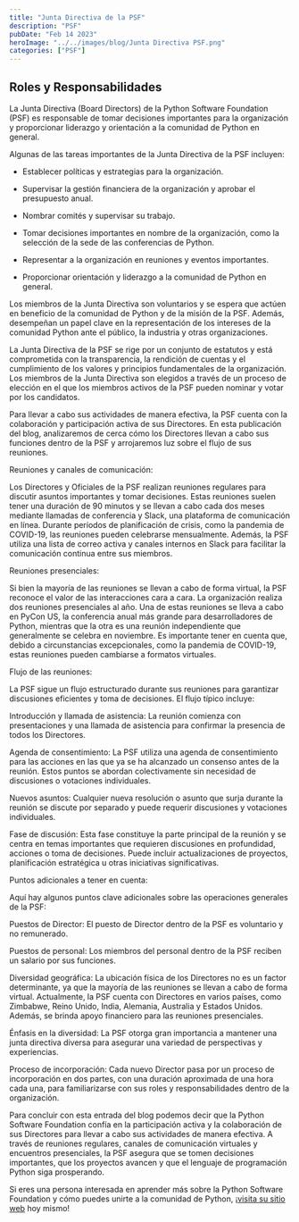 ```yaml
---
title: "Junta Directiva de la PSF"
description: "PSF"
pubDate: "Feb 14 2023"
heroImage: "../../images/blog/Junta Directiva PSF.png"
categories: ["PSF"]
---
```


## Roles y Responsabilidades

La Junta Directiva (Board Directors) de la Python Software Foundation
(PSF) es responsable de tomar decisiones importantes para la
organización y proporcionar liderazgo y orientación a la comunidad de
Python en general.

Algunas de las tareas importantes de la Junta Directiva de la PSF
incluyen:

- Establecer políticas y estrategias para la organización.

- Supervisar la gestión financiera de la organización y aprobar el presupuesto anual.

- Nombrar comités y supervisar su trabajo.

- Tomar decisiones importantes en nombre de la organización, como la selección de la sede de las conferencias de Python.

- Representar a la organización en reuniones y eventos importantes.

- Proporcionar orientación y liderazgo a la comunidad de Python en general.

Los miembros de la Junta Directiva son voluntarios y se espera que
actúen en beneficio de la comunidad de Python y de la misión de la PSF.
Además, desempeñan un papel clave en la representación de los intereses
de la comunidad Python ante el público, la industria y otras
organizaciones.

La Junta Directiva de la PSF se rige por un conjunto de estatutos y está
comprometida con la transparencia, la rendición de cuentas y el
cumplimiento de los valores y principios fundamentales de la
organización. Los miembros de la Junta Directiva son elegidos a través
de un proceso de elección en el que los miembros activos de la PSF
pueden nominar y votar por los candidatos.

Para llevar a cabo sus actividades de manera efectiva, la PSF cuenta con
la colaboración y participación activa de sus Directores. En esta
publicación del blog, analizaremos de cerca cómo los Directores llevan a
cabo sus funciones dentro de la PSF y arrojaremos luz sobre el flujo de
sus reuniones.

Reuniones y canales de comunicación:

Los Directores y Oficiales de la PSF realizan reuniones regulares para
discutir asuntos importantes y tomar decisiones. Estas reuniones suelen
tener una duración de 90 minutos y se llevan a cabo cada dos meses
mediante llamadas de conferencia y Slack, una plataforma de comunicación
en línea. Durante períodos de planificación de crisis, como la pandemia
de COVID-19, las reuniones pueden celebrarse mensualmente. Además, la
PSF utiliza una lista de correo activa y canales internos en Slack para
facilitar la comunicación continua entre sus miembros.

Reuniones presenciales:

Si bien la mayoría de las reuniones se llevan a cabo de forma virtual,
la PSF reconoce el valor de las interacciones cara a cara. La
organización realiza dos reuniones presenciales al año. Una de estas
reuniones se lleva a cabo en PyCon US, la conferencia anual más grande
para desarrolladores de Python, mientras que la otra es una reunión
independiente que generalmente se celebra en noviembre. Es importante
tener en cuenta que, debido a circunstancias excepcionales, como la
pandemia de COVID-19, estas reuniones pueden cambiarse a formatos
virtuales.

Flujo de las reuniones:

La PSF sigue un flujo estructurado durante sus reuniones para garantizar
discusiones eficientes y toma de decisiones. El flujo típico incluye:

Introducción y llamada de asistencia: La reunión comienza con
presentaciones y una llamada de asistencia para confirmar la presencia
de todos los Directores.

Agenda de consentimiento: La PSF utiliza una agenda de consentimiento
para las acciones en las que ya se ha alcanzado un consenso antes de la
reunión. Estos puntos se abordan colectivamente sin necesidad de
discusiones o votaciones individuales.

Nuevos asuntos: Cualquier nueva resolución o asunto que surja durante la
reunión se discute por separado y puede requerir discusiones y
votaciones individuales.

Fase de discusión: Esta fase constituye la parte principal de la reunión
y se centra en temas importantes que requieren discusiones en
profundidad, acciones o toma de decisiones. Puede incluir
actualizaciones de proyectos, planificación estratégica u otras
iniciativas significativas.

Puntos adicionales a tener en cuenta:

Aquí hay algunos puntos clave adicionales sobre las operaciones
generales de la PSF:

Puestos de Director: El puesto de Director dentro de la PSF es
voluntario y no remunerado.

Puestos de personal: Los miembros del personal dentro de la PSF reciben
un salario por sus funciones.

Diversidad geográfica: La ubicación física de los Directores no es un
factor determinante, ya que la mayoría de las reuniones se llevan a cabo
de forma virtual. Actualmente, la PSF cuenta con Directores en varios
países, como Zimbabwe, Reino Unido, India, Alemania, Australia y Estados
Unidos. Además, se brinda apoyo financiero para las reuniones
presenciales.

Énfasis en la diversidad: La PSF otorga gran importancia a mantener una
junta directiva diversa para asegurar una variedad de perspectivas y
experiencias.

Proceso de incorporación: Cada nuevo Director pasa por un proceso de
incorporación en dos partes, con una duración aproximada de una hora
cada una, para familiarizarse con sus roles y responsabilidades dentro
de la organización.

Para concluir con esta entrada del blog podemos decir que la Python
Software Foundation confía en la participación activa y la colaboración
de sus Directores para llevar a cabo sus actividades de manera efectiva.
A través de reuniones regulares, canales de comunicación virtuales y
encuentros presenciales, la PSF asegura que se tomen decisiones
importantes, que los proyectos avancen y que el lenguaje de programación
Python siga prosperando.  
  
Si eres una persona interesada en aprender más sobre la Python Software
Foundation y cómo puedes unirte a la comunidad de Python, ¡[<u>visita su
sitio web</u>](https://www.python.org/psf/about/) hoy mismo!
